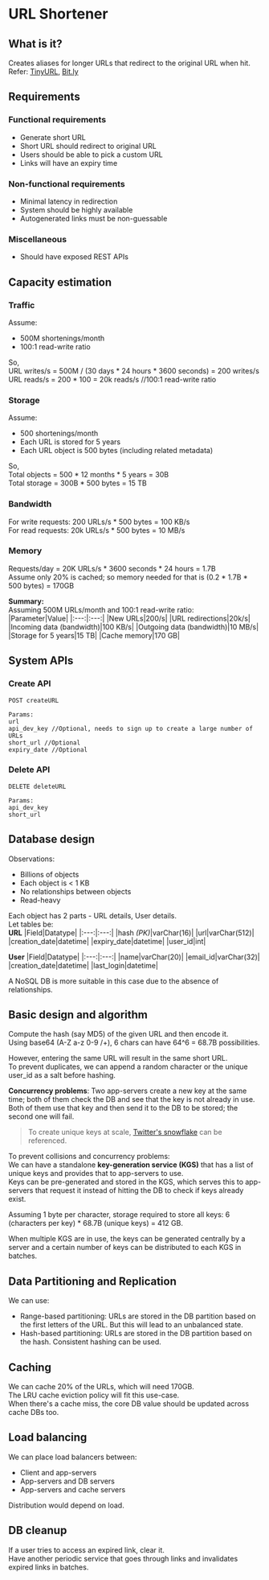 # URL Shortener
## What is it?  
Creates aliases for longer URLs that redirect to the original URL when hit.  
Refer: [TinyURL](https://tinyurl.com/app), [Bit.ly](https://bit.ly/)  

## Requirements
### Functional requirements
- Generate short URL
- Short URL should redirect to original URL
- Users should be able to pick a custom URL
- Links will have an expiry time

### Non-functional requirements
- Minimal latency in redirection
- System should be highly available
- Autogenerated links must be non-guessable 

### Miscellaneous
- Should have exposed REST APIs

## Capacity estimation
### Traffic
Assume:  
- 500M shortenings/month
- 100:1 read-write ratio

So,  
URL writes/s = 500M / (30 days * 24 hours * 3600 seconds) = 200 writes/s  
URL reads/s = 200 * 100 = 20k reads/s //100:1 read-write ratio

### Storage
Assume:  
- 500 shortenings/month  
- Each URL is stored for 5 years  
- Each URL object is 500 bytes (including related metadata)  

So,  
Total objects = 500 * 12 months * 5 years = 30B  
Total storage = 300B * 500 bytes = 15 TB  

### Bandwidth
For write requests: 200 URLs/s * 500 bytes = 100 KB/s  
For read requests: 20k URLs/s * 500 bytes = 10 MB/s

### Memory
Requests/day = 20K URLs/s * 3600 seconds * 24 hours = 1.7B  
Assume only 20% is cached; so memory needed for that is (0.2 * 1.7B * 500 bytes) = 170GB  

**Summary:**  
Assuming 500M URLs/month and 100:1 read-write ratio:  
|Parameter|Value|
|:---:|:---:|
|New URLs|200/s|
|URL redirections|20k/s|
|Incoming data (bandwidth)|100 KB/s|
|Outgoing data (bandwidth)|10 MB/s|
|Storage for 5 years|15 TB|
|Cache memory|170 GB|

## System APIs
### Create API
```
POST createURL

Params:
url
api_dev_key //Optional, needs to sign up to create a large number of URLs
short_url //Optional
expiry_date //Optional
```

### Delete API
```
DELETE deleteURL

Params:
api_dev_key
short_url
```

## Database design
Observations:
- Billions of objects
- Each object is < 1 KB
- No relationships between objects
- Read-heavy

Each object has 2 parts - URL details, User details.  
Let tables be:  
**URL**
|Field|Datatype|
|:---:|:---:|
|hash _(PK)_|varChar(16)|
|url|varChar(512)|
|creation_date|datetime|
|expiry_date|datetime|
|user_id|int|

**User**
|Field|Datatype|
|:---:|:---:|
|name|varChar(20)|
|email_id|varChar(32)|
|creation_date|datetime|
|last_login|datetime|

A NoSQL DB is more suitable in this case due to the absence of relationships.

## Basic design and algorithm
Compute the hash (say MD5) of the given URL and then encode it.  
Using base64 (A-Z a-z 0-9 /+), 6 chars can have 64^6 = 68.7B possibilities.  

However, entering the same URL will result in the same short URL.  
To prevent duplicates, we can append a random character or the unique user_id as a salt before hashing.  

**Concurrency problems**: Two app-servers create a new key at the same time; both of them check the DB and see that the key is not already in use.  
Both of them use that key and then send it to the DB to be stored; the second one will fail.  

> To create unique keys at scale, [Twitter's snowflake](https://blog.twitter.com/engineering/en_us/a/2010/announcing-snowflake.html) can be referenced.  

To prevent collisions and concurrency problems:  
We can have a standalone **key-generation service (KGS)** that has a list of unique keys and provides that to app-servers to use.  
Keys can be pre-generated and stored in the KGS, which serves this to app-servers that request it instead of hitting the DB to check if keys already exist.

Assuming 1 byte per character, storage required to store all keys: 6 (characters per key) * 68.7B (unique keys) = 412 GB.  

When multiple KGS are in use, the keys can be generated centrally by a server and a certain number of keys can be distributed to each KGS in batches.  

## Data Partitioning and Replication
We can use:  
- Range-based partitioning: URLs are stored in the DB partition based on the first letters of the URL. But this will lead to an unbalanced state.
- Hash-based partitioning: URLs are stored in the DB partition based on the hash. Consistent hashing can be used.

## Caching
We can cache 20% of the URLs, which will need 170GB.  
The LRU cache eviction policy will fit this use-case.  
When there's a cache miss, the core DB value should be updated across cache DBs too.

## Load balancing
We can place load balancers between:
- Client and app-servers
- App-servers and DB servers
- App-servers and cache servers

Distribution would depend on load.

## DB cleanup
If a user tries to access an expired link, clear it.  
Have another periodic service that goes through links and invalidates expired links in batches.  
